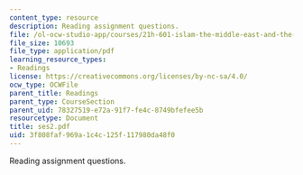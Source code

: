 ```yaml
---
content_type: resource
description: Reading assignment questions.
file: /ol-ocw-studio-app/courses/21h-601-islam-the-middle-east-and-the-west-fall-2006/3f808faf969a1c4c125f117980da48f0_ses2.pdf
file_size: 10693
file_type: application/pdf
learning_resource_types:
- Readings
license: https://creativecommons.org/licenses/by-nc-sa/4.0/
ocw_type: OCWFile
parent_title: Readings
parent_type: CourseSection
parent_uid: 78327519-e72a-91f7-fe4c-8749bfefee5b
resourcetype: Document
title: ses2.pdf
uid: 3f808faf-969a-1c4c-125f-117980da48f0
---
```

Reading assignment questions.